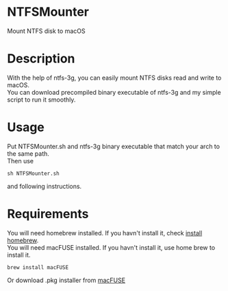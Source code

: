 # NTFSMounter
Mount NTFS disk to macOS  

# Description  
With the help of ntfs-3g, you can easily mount NTFS disks read and write to macOS.  
You can download precompiled binary executable of ntfs-3g and my simple script to run it smoothly.  

# Usage  
Put NTFSMounter.sh and ntfs-3g binary executable that match your arch to the same path.  
Then use  
```
sh NTFSMounter.sh
```
and following instructions.  

# Requirements  
You will need homebrew installed. If you havn't install it, check [install homebrew](https://brew.sh/).  
You will need macFUSE installed. If you havn't install it, use home brew to install it.
```
brew install macFUSE
```
Or download .pkg installer from [macFUSE](https://macfuse.github.io/)

